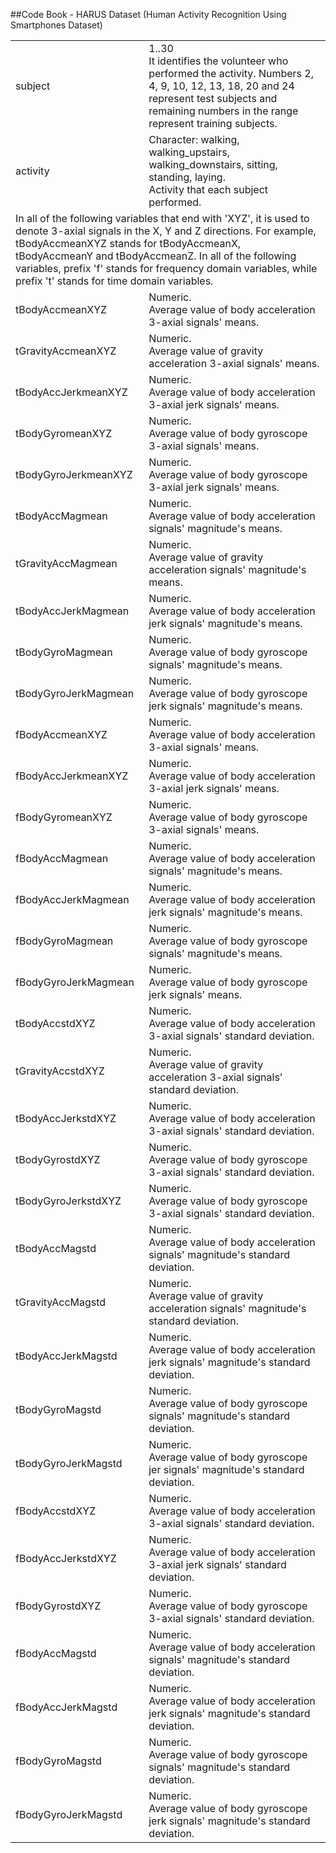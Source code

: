 ##Code Book - HARUS Dataset (Human Activity Recognition Using Smartphones Dataset)

<table>
  <tbody>
    <tr>
      <td>subject</td>
      <td>1..30<br>It identifies the volunteer who performed the activity. 
Numbers 2, 4, 9, 10, 12, 13, 18, 20 and 24 represent test subjects and remaining numbers in 
the range represent training subjects.</td>
    </tr>
    <tr>
      <td>activity</td>
      <td>Character: walking, walking_upstairs, walking_downstairs, sitting, standing, laying. <br>Activity that each subject performed.</td>
    </tr>
    <tr>
      <td colspan="2">In all of the following variables that end with 'XYZ', it is used to denote 3-axial signals in the X, Y and Z directions. For example, 
tBodyAccmeanXYZ stands for tBodyAccmeanX, tBodyAccmeanY and tBodyAccmeanZ.
In all of the following variables, prefix 'f' stands for frequency domain variables, while prefix 't' stands for time domain variables.</td>
    </tr>
    <tr>
      <td>tBodyAccmeanXYZ</td>
      <td>Numeric.<br>Average value of body acceleration 3-axial signals' means.</td>
    </tr>
    <tr>
      <td>tGravityAccmeanXYZ</td>
      <td>Numeric.<br>Average value of gravity acceleration 3-axial signals' means.</td>
    </tr>
    <tr>
      <td>tBodyAccJerkmeanXYZ</td>
      <td>Numeric.<br>Average value of body acceleration 3-axial jerk signals' means.</td>
    </tr>
    <tr>
      <td>tBodyGyromeanXYZ</td>
      <td>Numeric.<br>Average value of body gyroscope 3-axial signals' means.</td>
    </tr>
    <tr>
      <td>tBodyGyroJerkmeanXYZ</td>
      <td>Numeric.<br>Average value of body gyroscope 3-axial jerk signals' means.</td>
    </tr>
    <tr>
      <td>tBodyAccMagmean</td>
      <td>Numeric.<br>Average value of body acceleration signals' magnitude's means.</td>
    </tr>
    <tr>
      <td>tGravityAccMagmean</td>
      <td>Numeric.<br>Average value of gravity acceleration signals' magnitude's means.</td>
    </tr>
    <tr>
      <td>tBodyAccJerkMagmean</td>
      <td>Numeric.<br>Average value of body acceleration jerk signals' magnitude's means.</td>
    </tr>
    <tr>
      <td>tBodyGyroMagmean</td>
      <td>Numeric.<br>Average value of body gyroscope signals' magnitude's means.</td>
    </tr>
    <tr>
      <td>tBodyGyroJerkMagmean</td>
      <td>Numeric.<br>Average value of body gyroscope jerk signals' magnitude's means.</td>
    </tr>
    <tr>
      <td>fBodyAccmeanXYZ</td>
      <td>Numeric.<br>Average value of body acceleration 3-axial signals' means.</td>
    </tr>
    <tr>
      <td>fBodyAccJerkmeanXYZ</td>
      <td>Numeric.<br>Average value of body acceleration 3-axial jerk signals' means.</td>
    </tr>
    <tr>
      <td>fBodyGyromeanXYZ</td>
      <td>Numeric.<br>Average value of body gyroscope 3-axial signals' means.</td>
    </tr>
<tr>
      <td>fBodyAccMagmean</td>
      <td>Numeric.<br>Average value of body acceleration signals' magnitude's means.</td>
    </tr>
    <tr>
      <td>fBodyAccJerkMagmean</td>
      <td>Numeric.<br>Average value of body acceleration jerk signals' magnitude's means.</td>
    </tr>
   <tr>
      <td>fBodyGyroMagmean</td>
      <td>Numeric.<br>Average value of body gyroscope signals' magnitude's means.</td>
    </tr>
    <tr>
      <td>fBodyGyroJerkMagmean</td>
      <td>Numeric.<br>Average value of body gyroscope jerk signals' means.</td>
    </tr>
    <tr>
      <td>tBodyAccstdXYZ</td>
      <td>Numeric.<br>Average value of body acceleration 3-axial signals' standard deviation.</td>
    </tr>
    <tr>
      <td>tGravityAccstdXYZ</td>
      <td>Numeric.<br>Average value of gravity acceleration 3-axial signals' standard deviation.</td>
    </tr>
    <tr>
      <td>tBodyAccJerkstdXYZ</td>
      <td>Numeric.<br>Average value of body acceleration 3-axial signals' standard deviation.</td>
    </tr>
    <tr>
      <td>tBodyGyrostdXYZ</td>
      <td>Numeric.<br>Average value of body gyroscope 3-axial signals' standard deviation.</td>
    </tr>
<tr>
      <td>tBodyGyroJerkstdXYZ</td>
      <td>Numeric.<br>Average value of body gyroscope 3-axial signals' standard deviation.</td>
    </tr>
    <tr>
      <td>tBodyAccMagstd</td>
      <td>Numeric.<br>Average value of body acceleration signals' magnitude's standard deviation.</td>
    </tr>
    <tr>
      <td>tGravityAccMagstd</td>
      <td>Numeric.<br>Average value of gravity acceleration signals' magnitude's standard deviation.</td>
    </tr>
    <tr>
      <td>tBodyAccJerkMagstd</td>
      <td>Numeric.<br>Average value of body acceleration jerk signals' magnitude's standard deviation.</td>
    </tr>
<tr>
      <td>tBodyGyroMagstd</td>
      <td>Numeric.<br>Average value of body gyroscope signals' magnitude's standard deviation.</td>
    </tr>
    <tr>
      <td>tBodyGyroJerkMagstd</td>
      <td>Numeric.<br>Average value of body gyroscope jer signals' magnitude's standard deviation.</td>
    </tr>
    <tr>
      <td>fBodyAccstdXYZ</td>
      <td>Numeric.<br>Average value of body acceleration 3-axial signals' standard deviation.</td>
    </tr>
    <tr>
      <td>fBodyAccJerkstdXYZ</td>
      <td>Numeric.<br>Average value of body acceleration 3-axial jerk signals' standard deviation.</td>
    </tr>
<tr>
      <td>fBodyGyrostdXYZ</td>
      <td>Numeric.<br>Average value of body gyroscope 3-axial signals' standard deviation.</td>
    </tr>
    <tr>
      <td>fBodyAccMagstd</td>
      <td>Numeric.<br>Average value of body acceleration signals' magnitude's standard deviation.</td>
    </tr>
    <tr>
      <td>fBodyAccJerkMagstd</td>
      <td>Numeric.<br>Average value of body acceleration jerk signals' magnitude's standard deviation.</td>
    </tr>
    <tr>
      <td>fBodyGyroMagstd</td>
      <td>Numeric.<br>Average value of body gyroscope signals' magnitude's standard deviation.</td>
    </tr>
    <tr>
      <td>fBodyGyroJerkMagstd</td>
      <td>Numeric.<br>Average value of body gyroscope jerk signals' magnitude's standard deviation.</td>
    </tr>


  </tbody>
</table>